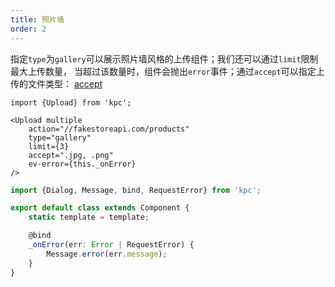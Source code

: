 ```yaml
---
title: 照片墙
order: 2
---
```


指定`type`为`gallery`可以展示照片墙风格的上传组件；我们还可以通过`limit`限制最大上传数量，
当超过该数量时，组件会抛出`error`事件；通过`accept`可以指定上传的文件类型：
[accept](https://developer.mozilla.org/en-US/docs/Web/HTML/Element/input#attr-accept)

```vdt
import {Upload} from 'kpc';

<Upload multiple
    action="//fakestoreapi.com/products"
    type="gallery"
    limit={3}
    accept=".jpg, .png"
    ev-error={this._onError}
/>
```

```ts
import {Dialog, Message, bind, RequestError} from 'kpc';

export default class extends Component {
    static template = template;

    @bind
    _onError(err: Error | RequestError) {
        Message.error(err.message);
    }
}
```
